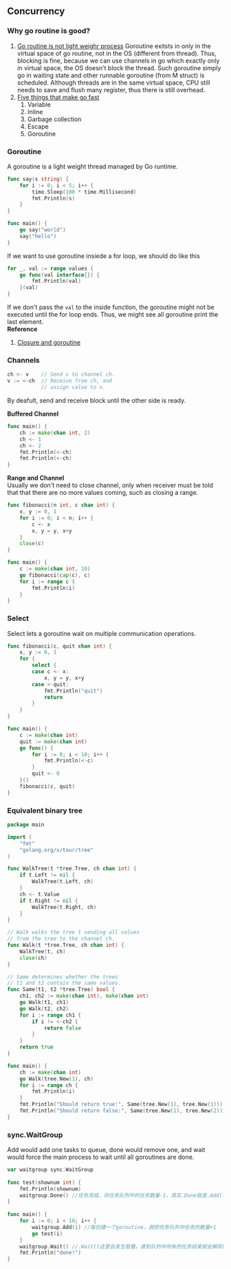 ## Concurrency
### Why go routine is good?
1. [Go routine is not light weighr process](https://codeburst.io/why-goroutines-are-not-lightweight-threads-7c460c1f155f)
    Goroutine exitsts in only in the virtual space of go routine, not in the OS (different from thread). Thus, blocking is fine, because we can use channels in go which exactly only in virtual space, the OS doesn't block the thread. Such goroutine simply go in waiting state and other runnable goroutine (from M struct) is scheduled.
    Although threads are in the same virtual space, CPU still needs to save and flush many register, thus there is still overhead.
2. [Five things that make go fast](https://dave.cheney.net/2014/06/07/five-things-that-make-go-fast) 
    1. Variable
    2. Inline
    3. Garbage collection
    4. Escape
    5. Goroutine

### Goroutine
A goroutine is a light weight thread managed by Go runtime.
```go
func say(s string) {
    for i := 0; i < 5; i++ {
        time.Sleep(100 * time.Millisecond)
        fmt.Println(s)
    }
}

func main() {
    go say("world")
    say("hello")
}

```
If we want to use goroutine insiede a for loop, we should do like this
```go
for _, val := range values {
	go func(val interface{}) {
		fmt.Println(val)
	}(val)
}
```
If we don't pass the `val` to the inside function, the goroutine might not be executed until the for loop ends. Thus, we might see all goroutine print the last element. 
<br />
**Reference** <br />
1. [Closure and goroutine](https://github.com/golang/go/wiki/CommonMistakes#using-goroutines-on-loop-iterator-variables)

### Channels
```go
ch <- v    // Send v to channel ch.
v := <-ch  // Receive from ch, and
           // assign value to v.
```
By deafult, send and receive block until the other side is ready. <br />

**Buffered Channel** <br />
```go
func main() {
    ch := make(chan int, 2)
    ch <- 1
    ch <- 2
    fmt.Println(<-ch)
    fmt.Println(<-ch)
}
```

**Range and Channel** <br />
Usually we don't need to close channel, only when receiver must be told that that there are no more values coming, such as closing a range.
```go
func fibonacci(n int, c chan int) {
    x, y := 0, 1
    for i := 0; i < n; i++ {
        c <- x
        x, y = y, x+y
    }
    close(c)
}

func main() {
    c := make(chan int, 10)
    go fibonacci(cap(c), c)
    for i := range c {
        fmt.Println(i)
    }
}
```
### Select
Select lets a goroutine wait on multiple communication operations.
```go
func fibonacci(c, quit chan int) {
    x, y := 0, 1
    for {
        select {
        case c <- x:
            x, y = y, x+y
        case <-quit:
            fmt.Println("quit")
            return
        }
    }
}

func main() {
    c := make(chan int)
    quit := make(chan int)
    go func() {
        for i := 0; i < 10; i++ {
            fmt.Println(<-c)
        }
        quit <- 0
    }()
    fibonacci(c, quit)
}
```

### Equivalent binary tree
```go
package main

import (
    "fmt"
    "golang.org/x/tour/tree"
)

func WalkTree(t *tree.Tree, ch chan int) {
    if t.Left != nil {
        WalkTree(t.Left, ch)
    }
    ch <- t.Value
    if t.Right != nil {
        WalkTree(t.Right, ch)
    }
}

// Walk walks the tree t sending all values
// from the tree to the channel ch.
func Walk(t *tree.Tree, ch chan int) {
    WalkTree(t, ch)
    close(ch)
}

// Same determines whether the trees
// t1 and t2 contain the same values.
func Same(t1, t2 *tree.Tree) bool {
    ch1, ch2 := make(chan int), make(chan int)
    go Walk(t1, ch1)
    go Walk(t2, ch2)
    for i := range ch1 {
        if i != <-ch2 {
            return false
        }
    }
    return true
}

func main() {
    ch := make(chan int)
    go Walk(tree.New(1), ch)
    for i := range ch {
        fmt.Println(i)
    }
    fmt.Println("Should return true:", Same(tree.New(1), tree.New(1)))
    fmt.Println("Should return false:", Same(tree.New(1), tree.New(2)))
}
```

### sync.WaitGroup
Add would add one tasks to queue, done would remove one, and wait would force the main process to wait until all goroutines are done.
```go
var waitgroup sync.WaitGroup
 
func test(shownum int) {
	fmt.Println(shownum)
	waitgroup.Done() //任务完成，将任务队列中的任务数量-1，其实.Done就是.Add(-1)
}
 
func main() {
	for i := 0; i < 10; i++ {
		waitgroup.Add(1) //每创建一个goroutine，就把任务队列中任务的数量+1
		go test(i)
	}
	waitgroup.Wait() //.Wait()这里会发生阻塞，直到队列中所有的任务结束就会解除阻塞
	fmt.Println("done!")
}
```
